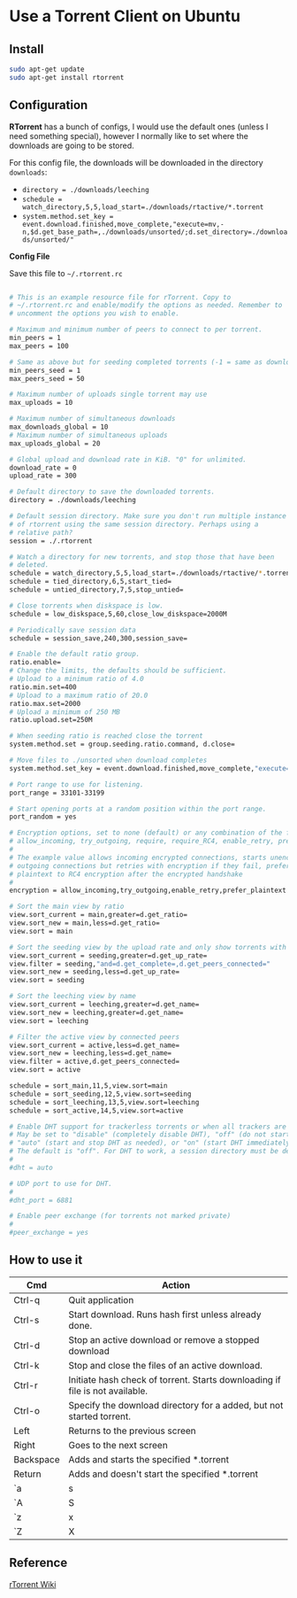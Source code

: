 # Use a Torrent Client on Ubuntu

## Install

```bash
sudo apt-get update
sudo apt-get install rtorrent
```

## Configuration

**RTorrent** has a bunch of configs, I would use the default ones (unless I need something special), however I normally like to set where the downloads are going to be stored.

For this config file, the downloads will be downloaded in the directory `downloads`:

* `directory = ./downloads/leeching`
* `schedule = watch_directory,5,5,load_start=./downloads/rtactive/*.torrent`
* `system.method.set_key = event.download.finished,move_complete,"execute=mv,-n,$d.get_base_path=,./downloads/unsorted/;d.set_directory=./downloads/unsorted/"`


**Config File**

Save this file to `~/.rtorrent.rc`

```bash

# This is an example resource file for rTorrent. Copy to
# ~/.rtorrent.rc and enable/modify the options as needed. Remember to
# uncomment the options you wish to enable.

# Maximum and minimum number of peers to connect to per torrent.
min_peers = 1
max_peers = 100

# Same as above but for seeding completed torrents (-1 = same as downloading)
min_peers_seed = 1
max_peers_seed = 50

# Maximum number of uploads single torrent may use
max_uploads = 10

# Maximum number of simultaneous downloads
max_downloads_global = 10
# Maximum number of simultaneous uploads
max_uploads_global = 20

# Global upload and download rate in KiB. "0" for unlimited.
download_rate = 0
upload_rate = 300

# Default directory to save the downloaded torrents.
directory = ./downloads/leeching

# Default session directory. Make sure you don't run multiple instance
# of rtorrent using the same session directory. Perhaps using a
# relative path?
session = ./.rtorrent

# Watch a directory for new torrents, and stop those that have been
# deleted.
schedule = watch_directory,5,5,load_start=./downloads/rtactive/*.torrent
schedule = tied_directory,6,5,start_tied=
schedule = untied_directory,7,5,stop_untied=

# Close torrents when diskspace is low.
schedule = low_diskspace,5,60,close_low_diskspace=2000M

# Periodically save session data
schedule = session_save,240,300,session_save=

# Enable the default ratio group.
ratio.enable=
# Change the limits, the defaults should be sufficient.
# Upload to a minimum ratio of 4.0
ratio.min.set=400
# Upload to a maximum ratio of 20.0
ratio.max.set=2000
# Upload a minimum of 250 MB
ratio.upload.set=250M

# When seeding ratio is reached close the torrent
system.method.set = group.seeding.ratio.command, d.close=

# Move files to ./unsorted when download completes
system.method.set_key = event.download.finished,move_complete,"execute=mv,-n,$d.get_base_path=,./downloads/unsorted/;d.set_directory=./downloads/unsorted/"

# Port range to use for listening.
port_range = 33101-33199

# Start opening ports at a random position within the port range.
port_random = yes

# Encryption options, set to none (default) or any combination of the following:
# allow_incoming, try_outgoing, require, require_RC4, enable_retry, prefer_plaintext
#
# The example value allows incoming encrypted connections, starts unencrypted
# outgoing connections but retries with encryption if they fail, preferring
# plaintext to RC4 encryption after the encrypted handshake
#
encryption = allow_incoming,try_outgoing,enable_retry,prefer_plaintext

# Sort the main view by ratio
view.sort_current = main,greater=d.get_ratio=
view.sort_new = main,less=d.get_ratio=
view.sort = main

# Sort the seeding view by the upload rate and only show torrents with peers
view.sort_current = seeding,greater=d.get_up_rate=
view.filter = seeding,"and=d.get_complete=,d.get_peers_connected="
view.sort_new = seeding,less=d.get_up_rate=
view.sort = seeding

# Sort the leeching view by name
view.sort_current = leeching,greater=d.get_name=
view.sort_new = leeching,greater=d.get_name=
view.sort = leeching

# Filter the active view by connected peers
view.sort_current = active,less=d.get_name=
view.sort_new = leeching,less=d.get_name=
view.filter = active,d.get_peers_connected=
view.sort = active

schedule = sort_main,11,5,view.sort=main
schedule = sort_seeding,12,5,view.sort=seeding
schedule = sort_leeching,13,5,view.sort=leeching
schedule = sort_active,14,5,view.sort=active

# Enable DHT support for trackerless torrents or when all trackers are down.
# May be set to "disable" (completely disable DHT), "off" (do not start DHT),
# "auto" (start and stop DHT as needed), or "on" (start DHT immediately).
# The default is "off". For DHT to work, a session directory must be defined.
# 
#dht = auto

# UDP port to use for DHT. 
# 
#dht_port = 6881

# Enable peer exchange (for torrents not marked private)
#
#peer_exchange = yes
```


## How to use it

Cmd    | Action
-------|------------------
Ctrl-q |  Quit application
Ctrl-s | Start download. Runs hash first unless already done.
Ctrl-d | Stop an active download or remove a stopped download
Ctrl-k | Stop and close the files of an active download.
Ctrl-r | Initiate hash check of torrent. Starts downloading if file is not available.
Ctrl-o | Specify the download directory for a added, but not started torrent.
Left   | Returns to the previous screen
Right  | Goes to the next screen
Backspace |   Adds and starts the specified *.torrent
Return | Adds and doesn't start the specified *.torrent
`a|s|d` |  Increase global upload throttle about 1|5|50 KB/s
`A|S|D` |  Increase global download throttle about 1|5|50 KB/s
`z|x|c` |   Decrease global upload throttle about 1|5|50 KB/s
`Z|X|C` |   Decrease global download throttle about 1|5|50 KB/s 


## Reference

[ rTorrent Wiki ](https://wiki.archlinux.org/index.php/RTorrent)
